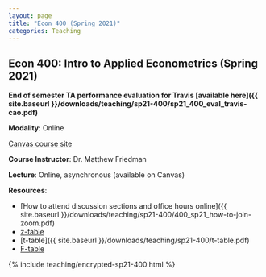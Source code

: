 ```yaml
---
layout: page
title: "Econ 400 (Spring 2021)"
categories: Teaching
---
```


## Econ 400: Intro to Applied Econometrics (Spring 2021)

**End of semester TA performance evaluation for Travis [available here]({{ site.baseurl }}/downloads/teaching/sp21-400/sp21_400_eval_travis-cao.pdf)**

**Modality**: Online

[Canvas course site](https://canvas.wisc.edu/courses/243632)

**Course Instructor**: Dr. Matthew Friedman

**Lecture**: Online, asynchronous (available on Canvas)

**Resources**: 
* [How to attend discussion sections and office hours online]({{ site.baseurl }}/downloads/teaching/sp21-400/400_sp21_how-to-join-zoom.pdf)
* [z-table](http://www.z-table.com/)
* [t-table]({{ site.baseurl }}/downloads/teaching/sp21-400/t-table.pdf)
* [F-table](http://socr.ucla.edu/Applets.dir/F_Table.html)

{% include teaching/encrypted-sp21-400.html %}